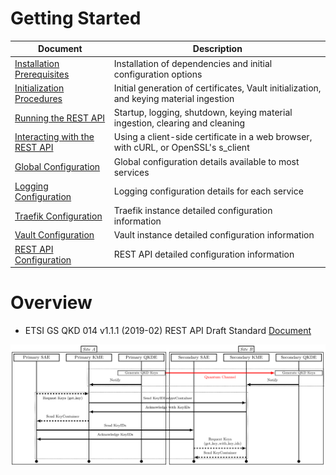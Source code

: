 # Getting Started

| Document | Description |
| --- | --- |
| [Installation Prerequisites](Prerequisites.md) | Installation of dependencies and initial configuration options |
| [Initialization Procedures](Initialization.md) | Initial generation of certificates, Vault initialization, and keying material ingestion |
| [Running the REST API](Running.md) | Startup, logging, shutdown, keying material ingestion, clearing and cleaning |
| [Interacting with the REST API](Interacting.md) | Using a client-side certificate in a web browser, with cURL, or OpenSSL's s_client |
| [Global Configuration](Global.md) | Global configuration details available to most services |
| [Logging Configuration](Logging.md) | Logging configuration details for each service |
| [Traefik Configuration](Traefik.md) | Traefik instance detailed configuration information |
| [Vault Configuration](Vault.md) | Vault instance detailed configuration information |
| [REST API Configuration](REST.md) | REST API detailed configuration information |

# Overview


* ETSI GS QKD 014 v1.1.1 (2019-02) REST API Draft Standard [Document](https://www.etsi.org/deliver/etsi_gs/QKD/001_099/014/01.01.01_60/gs_qkd014v010101p.pdf)

![REST API Communication Flow](figures/guardian_comms.png)
